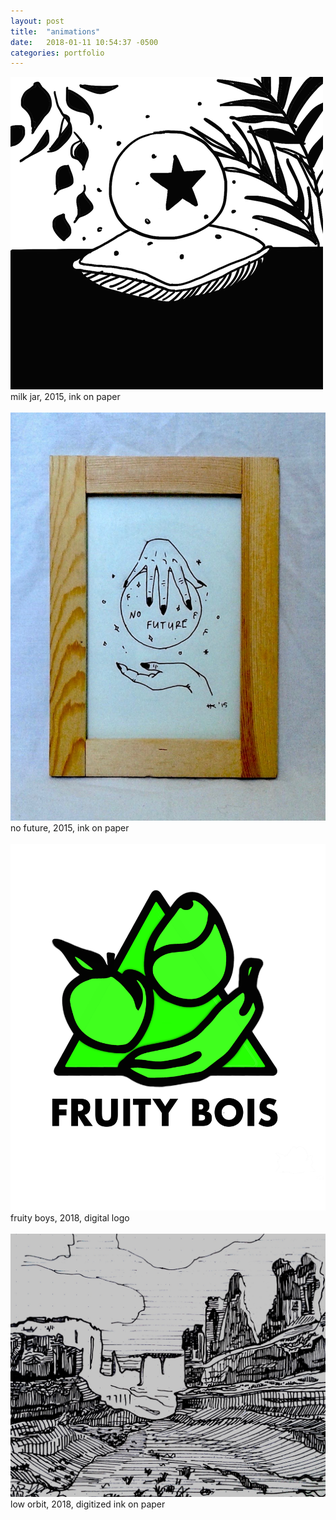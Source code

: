 ```yaml
---
layout: post
title:  "animations"
date:   2018-01-11 10:54:37 -0500
categories: portfolio
---
```




<img src = "/assets/art/crystal_ball.gif">
<figcaption>milk jar, 2015, ink on paper</figcaption><br>



<img src = "/assets/art/Nofuture.jpg">
<figcaption>no future, 2015, ink on paper</figcaption><br>




<img src = "/assets/art/fruityboys.png">
<figcaption>fruity boys, 2018, digital logo</figcaption><br>



<img src = "/assets/art/loworbit2.jpg">
<figcaption>low orbit, 2018, digitized ink on paper</figcaption><br><br>
